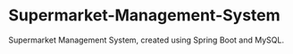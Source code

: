 # Supermarket-Management-System
Supermarket Management System, created using Spring Boot and MySQL.
